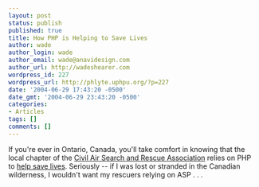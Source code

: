 ```yaml
---
layout: post
status: publish
published: true
title: How PHP is Helping to Save Lives
author: wade
author_login: wade
author_email: wade@anavidesign.com
author_url: http://wadeshearer.com
wordpress_id: 227
wordpress_url: http://phlyte.uphpu.org/?p=227
date: '2004-06-29 17:43:20 -0500'
date_gmt: '2004-06-29 23:43:20 -0500'
categories:
- Articles
tags: []
comments: []
---
```

<p>If you're ever in Ontario, Canada, you'll take comfort in knowing that the local chapter of the <a href="http://www.casara.ca/">Civil Air Search and Rescue Association</a>  relies on PHP to <a href="http://www.php-mag.net/itr/online_artikel/psecom,id,589,nodeid,114.html">help  save lives</a>. Seriously -- if I was lost or stranded in the Canadian wilderness, I wouldn't want my rescuers relying on ASP . . .</p>
